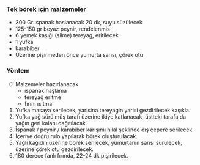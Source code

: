 ### Tek börek için malzemeler

- 300 Gr ıspanak haslanacak 20 dk, suyu süzülecek
- 125-150 gr beyaz peynir, rendelenmis
- 6 yemek kaşığı (silme) tereyag, eritilecek
- 1 yufka
- karabiber
- Üzerine pişirmeden önce yumurta sarısı, çörek otu

### Yöntem

0. Malzemeler hazırlanacak
    - ıspanak haşlama
    - tereyağ eritme
    - fırını ısıtma 
1. Yufka masaya serilecek, yarisina tereyagin yarisi gezdirilecek kaşıkla.
2. Yufka yağ sürülmüş tarafı üzerine ikiye katlanacak, üstteki tarafa da yağın geri kalanı dağıtılacak.
3. Ispanak / peynir / karabiber karışımı hilal şeklinde dış çepere serilecek.
4. İçeriye doğru rulo yapılarak börek oluşturulacak.
5. Yağlı kağıdın üzerine börek serilecek, yumurtanın sarısı sürülecek, üzerine çörek otu gezdirilecek.  
6. 180 derece fanlı fırında, 22-24 dk pişirilecek.
